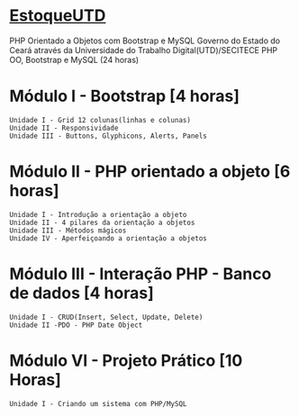 # [EstoqueUTD](https://github.com/PHPcomRapadura/ProjetoEstoqueUTD)
PHP Orientado a Objetos com Bootstrap e MySQL
Governo do Estado do Ceará através da Universidade do Trabalho Digital(UTD)/SECITECE PHP OO, Bootstrap e
MySQL (24 horas)


# Módulo I - Bootstrap [4 horas]
```
Unidade I - Grid 12 colunas(linhas e colunas)
Unidade II - Responsividade
Unidade III - Buttons, Glyphicons, Alerts, Panels
```
# Módulo II - PHP orientado a objeto [6 horas]
```
Unidade I - Introdução a orientação a objeto
Unidade II - 4 pilares da orientação a objetos
Unidade III - Métodos mágicos
Unidade IV - Aperfeiçoando a orientação a objetos
```
# Módulo III - Interação PHP - Banco de dados [4 horas]
```
Unidade I - CRUD(Insert, Select, Update, Delete)
Unidade II -PDO - PHP Date Object
```
# Módulo VI - Projeto Prático [10 Horas]
```
Unidade I - Criando um sistema com PHP/MySQL
```
